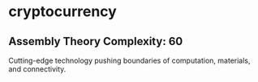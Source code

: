 # cryptocurrency

## Assembly Theory Complexity: 60
Cutting-edge technology pushing boundaries of computation, materials, and connectivity.
